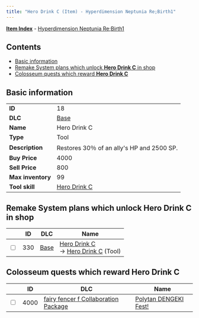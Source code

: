 ```yaml
---
title: "Hero Drink C (Item) - Hyperdimension Neptunia Re;Birth1"
---
```


[**Item Index**](/neptunia/rb1/item/index.html) - [Hyperdimension Neptunia Re;Birth1](/neptunia/rb1)

## Contents

- [Basic information](#basic-information)
- [Remake System plans which unlock **Hero Drink C** in shop](#remake-system-plans-which-unlock-hero-drink-c-in-shop)
- [Colosseum quests which reward **Hero Drink C**](#colosseum-quests-which-reward-hero-drink-c)

## Basic information

|   |   |
| -- | -- |
| **ID** | 18 |
| **DLC** | [Base](/neptunia/rb1/dlc/1-base.html) |
| **Name** | Hero Drink C |
| **Type** | Tool |
| **Description** | Restores 30％ of an ally's HP and 2500 SP. |
| **Buy Price** | 4000 |
| **Sell Price** | 800 |
| **Max inventory** | 99 |
| **Tool skill** | [Hero Drink C](/neptunia/rb1/skill/1-10018-hero-drink-c.html) |

## Remake System plans which unlock **Hero Drink C** in shop

|    | ID | DLC | Name |
| -- | -- | --- | ---- |
| <input type="checkbox" id="rb1-remake-1-330" class="trackbox" /> | 330 | [Base](/neptunia/rb1/dlc/1-base.html) | [Hero Drink C](/neptunia/rb1/remake/1-330-hero-drink-c.html)<br />→ [Hero Drink C](/neptunia/rb1/item/1-18-hero-drink-c.html) (Tool) |

## Colosseum quests which reward **Hero Drink C**

|    | ID | DLC | Name |
| -- | -- | --- | ---- |
| <input type="checkbox" id="rb1-colosseum-6-4000" class="trackbox" /> | 4000 | [fairy fencer f Collaboration Package](/neptunia/rb1/dlc/6-fairy-fencer-f.html) | [Polytan DENGEKI Fest!](/neptunia/rb1/colosseum/6-4000-polytan-dengeki-fest.html) |